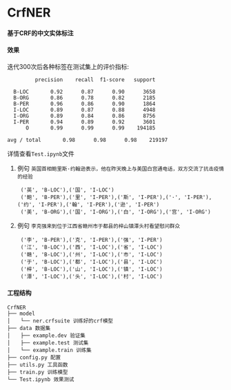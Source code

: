 # CrfNER
#### 基于CRF的中文实体标注

#### 效果
迭代300次后各种标签在测试集上的评价指标:

             precision    recall  f1-score   support

      B-LOC       0.92      0.87      0.90      3658
      B-ORG       0.86      0.78      0.82      2185
      B-PER       0.96      0.86      0.90      1864
      I-LOC       0.89      0.87      0.88      4948
      I-ORG       0.89      0.84      0.86      8756
      I-PER       0.94      0.89      0.92      3601
          O       0.99      0.99      0.99    194185

    avg / total       0.98      0.98      0.98    219197
  
详情查看`Test.ipynb`文件
1. 例句  `英国首相鲍里斯·约翰逊表示，他在昨天晚上与美国白宫通电话，双方交流了抗击疫情的经验`  
    
        ('英', 'B-LOC'),('国', 'I-LOC')
        ('鲍', 'B-PER'),('里', 'I-PER'),('斯', 'I-PER'),('·', 'I-PER'),('约', 'I-PER'),('翰', 'I-PER'),('逊', 'I-PER')
        ('美', 'B-ORG'),('国', 'I-ORG'),('白', 'I-ORG'),('宫', 'I-ORG')
        
2. 例句  `李克强来到位于江西省赣州市于都县的梓山镇潭头村看望慰问群众`  
    
        ('李', 'B-PER'),('克', 'I-PER'),('强', 'I-PER')
        ('江', 'B-LOC'),('西', 'I-LOC'),('省', 'I-LOC')  
        ('赣', 'B-LOC'),('州', 'I-LOC'),('市', 'I-LOC')  
        ('于', 'B-LOC'),('都', 'I-LOC'),('县', 'I-LOC')  
        ('梓', 'B-LOC'),('山', 'I-LOC'),('镇', 'I-LOC')  
        ('潭', 'I-LOC'),('头', 'I-LOC'),('村', 'I-LOC')  

#### 工程结构

    CrfNER  
    ├── model   
    │　　└── ner.crfsuite 训练好的crf模型
    ├── data 数据集  
    │　　├── example.dev 验证集  
    │　　├── example.test 测试集
    │　　└── example.train 训练集
    ├── config.py 配置
    ├── utils.py 工具函数
    ├── train.py 训练模型
    └── Test.ipynb 效果测试
